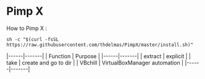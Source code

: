 # Pimp X

How to Pimp X :

`sh -c "$(curl -fsSL https://raw.githubusercontent.com/thdelmas/PimpX/master/install.sh)"`



|------|-------|
| Function | Purpose |
|------|-------|
| extract | explicit |
| take | create and go to dir |
| VBchill | VirtualBoxManager automation |
|------|-------|
